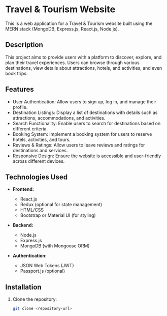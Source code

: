 # Travel & Tourism Website

This is a web application for a Travel & Tourism website built using the MERN stack (MongoDB, Express.js, React.js, Node.js).

## Description

This project aims to provide users with a platform to discover, explore, and plan their travel experiences. Users can browse through various destinations, view details about attractions, hotels, and activities, and even book trips.

## Features

- User Authentication: Allow users to sign up, log in, and manage their profile.
- Destination Listings: Display a list of destinations with details such as attractions, accommodations, and activities.
- Search Functionality: Enable users to search for destinations based on different criteria.
- Booking System: Implement a booking system for users to reserve hotels, activities, and tours.
- Reviews & Ratings: Allow users to leave reviews and ratings for destinations and services.
- Responsive Design: Ensure the website is accessible and user-friendly across different devices.

## Technologies Used

- **Frontend:**
  - React.js
  - Redux (optional for state management)
  - HTML/CSS
  - Bootstrap or Material UI (for styling)
  
- **Backend:**
  - Node.js
  - Express.js
  - MongoDB (with Mongoose ORM)
  
- **Authentication:**
  - JSON Web Tokens (JWT)
  - Passport.js (optional)

## Installation

1. Clone the repository:
   ```bash
   git clone <repository-url>

